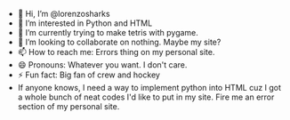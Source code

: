 - 👋 Hi, I’m @lorenzosharks
- 👀 I’m interested in Python and HTML
- 🌱 I’m currently trying to make tetris with pygame.
- 💞️ I’m looking to collaborate on nothing. Maybe my site?
- 📫 How to reach me: Errors thing on my personal site.
- 😄 Pronouns: Whatever you want. I don't care.
- ⚡ Fun fact: Big fan of crew and hockey
- If anyone knows, I need a way to implement python into HTML cuz I got a whole bunch of neat codes I'd like to put in my site. Fire me an error section of my personal site.
<!---
lorenzosharks/lorenzosharks is a ✨ special ✨ repository because its `README.md` (this file) appears on your GitHub profile.
You can click the Preview link to take a look at your changes.
--->
